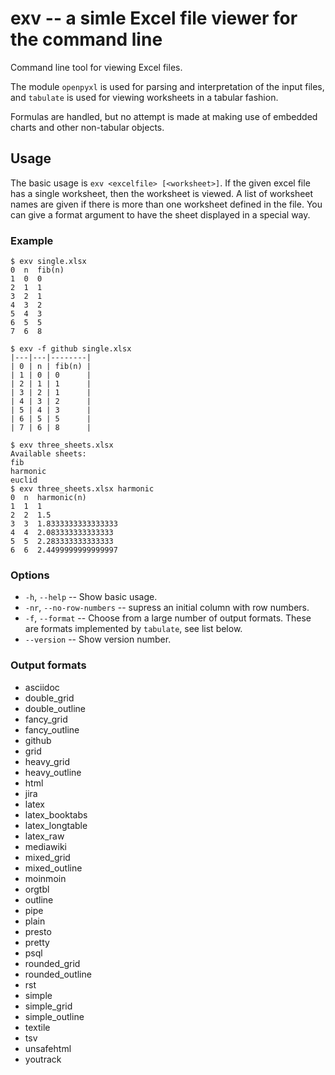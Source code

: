 # exv -- a simle Excel file viewer for the command line

Command line tool for viewing Excel files.

The module `openpyxl` is used for parsing and interpretation of the input files,
and `tabulate` is used for viewing worksheets in a tabular fashion.

Formulas are handled, but no attempt is made at making use of embedded charts and other non-tabular objects.


## Usage

The basic usage is `exv <excelfile> [<worksheet>]`. If the given excel file has a single worksheet, then the worksheet is viewed.
A list of worksheet names are given if there is more than one worksheet defined in the file. You can give a format argument
to have the sheet displayed in a special way. 

### Example

```
$ exv single.xlsx
0  n  fib(n)
1  0  0
2  1  1
3  2  1
4  3  2
5  4  3
6  5  5
7  6  8

$ exv -f github single.xlsx
|---|---|--------|
| 0 | n | fib(n) |
| 1 | 0 | 0      |
| 2 | 1 | 1      |
| 3 | 2 | 1      |
| 4 | 3 | 2      |
| 5 | 4 | 3      |
| 6 | 5 | 5      |
| 7 | 6 | 8      |

$ exv three_sheets.xlsx
Available sheets:
fib
harmonic
euclid
$ exv three_sheets.xlsx harmonic
0  n  harmonic(n)
1  1  1
2  2  1.5
3  3  1.8333333333333333
4  4  2.083333333333333
5  5  2.283333333333333
6  6  2.4499999999999997
```

### Options

+ `-h`, `--help` -- Show basic usage.
+ `-nr`, `--no-row-numbers` -- supress an initial column with row numbers.
+ `-f`, `--format` -- Choose from a large number of output formats. These are formats implemented by `tabulate`, see list below.
+ `--version` -- Show version number.

### Output formats

+ asciidoc
+ double_grid
+ double_outline
+ fancy_grid
+ fancy_outline
+ github
+ grid
+ heavy_grid
+ heavy_outline
+ html
+ jira
+ latex
+ latex_booktabs
+ latex_longtable
+ latex_raw
+ mediawiki
+ mixed_grid
+ mixed_outline
+ moinmoin
+ orgtbl
+ outline
+ pipe
+ plain
+ presto
+ pretty
+ psql
+ rounded_grid
+ rounded_outline
+ rst
+ simple
+ simple_grid
+ simple_outline
+ textile
+ tsv
+ unsafehtml
+ youtrack
